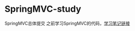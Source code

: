 # SpringMVC-study
SpringMVC总体提交
之前学习SpringMVC的代码，[学习笔记链接](https://blog.csdn.net/qq_39165617/article/details/119844669?spm=1001.2014.3001.5501)